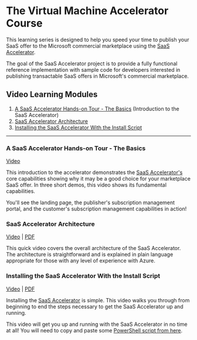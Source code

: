 # The Virtual Machine Accelerator Course

This learning series is designed to help you speed your time to publish your SaaS offer to the Microsoft commercial marketplace using the [SaaS Accelerator](https://aka.ms/SaaSAccelerator).

The goal of the SaaS Accelerator project is to provide a fully functional reference implementation with sample code for developers interested in publishing transactable SaaS offers in Microsoft's commercial marketplace.

## Video Learning Modules

1. [A SaaS Accelerator Hands-on Tour - The Basics](#a-saas-accelerator-hands-on-tour---the-basics) (Introduction to the SaaS Accelerator)
1. [SaaS Accelerator Architecture](#saas-accelerator-architecture)
1. [Installing the SaaS Accelerator With the Install Script](#installing-the-saas-accelerator-with-the-install-script)



---

### A SaaS Accelerator Hands-on Tour - The Basics

[Video](https://youtu.be/I9bQlhjNa_8)

This introduction to the accelerator demonstrates the [SaaS Accelerator's](https://aka.ms/SaaSAccelerator) core capabilities showing why it may be a good choice for your marketplace SaaS offer. In three short demos, this video shows its fundamental capabilities. 

You'll see the landing page, the publisher's subscription management portal, and the customer's subscription management capabilities in action!

### SaaS Accelerator Architecture

[Video](https://youtu.be/mVosyz61z3I) | [PDF](./pdfs/03-architecture.pdf)

This quick video covers the overall architecture of the SaaS Accelerator. The architecture is straightforward and is explained in plain language appropriate for those with any level of experience with Azure.

### Installing the SaaS Accelerator With the Install Script

[Video](https://youtu.be/BVZTj6fssQ8) | [PDF](./pdfs/21-Installing-the-SaaS-Accelerator.pdf)

Installing the [SaaS Accelerator](https://aka.ms/SaaSAccelerator) is simple. This video walks you through from beginning to end the steps necessary to get the SaaS Accelerator up and running. 

This video will get you up and running with the SaaS Accelerator in no time at all! You will need to copy and paste some [PowerShell script from here](https://github.com/Azure/Commercial-Marketplace-SaaS-Accelerator/blob/main/docs/Installation-Instructions.md#installating-the-azure-marketplace-saas-accelerator-using-azure-cloud-shell).

